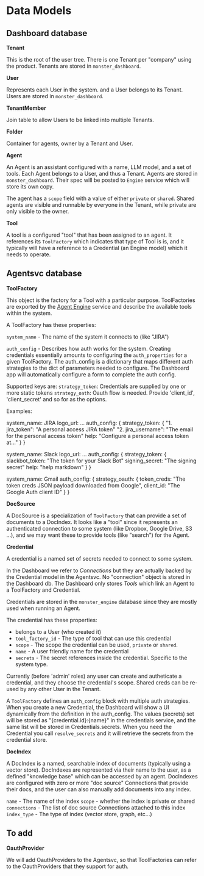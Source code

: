 # Data Models

## Dashboard database

**Tenant**

This is the root of the user tree. There is one Tenant per "company" using the product.
Tenants are stored in `monster_dashboard`.

**User**

Represents each User in the system. and a User belongs to its Tenant.
Users are stored in `monster_dashboard`.


**TenantMember**

Join table to allow Users to be linked into multiple Tenants.

**Folder**

Container for agents, owner by a Tenant and User.

**Agent**

An Agent is an assistant configured with a name, LLM model, and a set of tools.
Each Agent belongs to a User, and thus a Tenant.
Agents are stored in `monster_dashboard`. Their spec will be posted to 
`Engine` service which will store its own copy.

The agent has a `scope` field with a value of either `private` or `shared`.
Shared agents are visible and runnable by everyone in the Tenant, while private are only
visible to the owner.

**Tool**

A tool is a configured "tool" that has been assigned to an agent. It references
its `ToolFactory` which indicates that type of Tool is is, and it typically will
have a reference to a Credential (an Engine model) which it needs to operate. 


## Agentsvc database

**ToolFactory**

This object is the factory for a Tool with a particular purpose. ToolFactories
are exported by the [Agent Engine](AGENTS.md) service and describe the available
tools within the system.

A ToolFactory has these properties:

`system_name` - The name of the system it connects to (like "JIRA")

`auth_config` - Describes how auth works for the system. Creating credentials
essentially amounts to configuring the `auth_properties` for a given ToolFactory.
The auth_config is a dictionary that maps different auth strategies to the
dict of parameters needed to configure. The Dashboard app will automatically
configure a form to complete the auth config.

Supported keys are:
`strategy_token`: Credentials are supplied by one or more static tokens
`strategy_oath`: Oauth flow is needed. Provide 'client_id', 'client_secret'
and so for as the options.

Examples:

system_name: JIRA
logo_url: ...
auth_config: {
    strategy_token: {
        "1. jira_token": "A personal access JIRA token"
        "2. jira_username": "The email for the personal access token"
        help: "Configure a personal access token at..."
    }
}

system_name: Slack
logo_url: ...
auth_config: {
    strategy_token: {
        slackbot_token: "The token for your Slack Bot"
        signing_secret: "The signing secret"
        help: "help markdown"
    }
}

system_name: Gmail
auth_config: {
    strategy_oauth: {
        token_creds: "The token creds JSON payload downloaded from Google",
        client_id: "The Google Auth client ID"
    }
}

**DocSource**

A DocSource is a specialization of `ToolFactory` that can provide a set of documents
to a DocIndex. It looks like a "tool" since it represents an authenticated connection
to some system (like Dropbox, Google Drive, S3 ...), and we may want these to provide
tools (like "search") for the Agent.

**Credential**

A credential is a named set of secrets needed to connect to some system. 

In the Dashboard we refer to _Connections_ but they are actually backed
by the Credential model in the Agentsvc. No "connection" object is stored
in the Dashboard db. The Dashboard only stores _Tools_ which link an
Agent to a ToolFactory and Credential.

Credentials are stored in the `monster_engine` database since they
are mostly used when running an Agent.

The credential has these properties:

- belongs to a User (who created it)
- `tool_factory_id` - The type of tool that can use this credential
- `scope` - The scope the credential can be used, `private` or `shared`.
- `name` - A user friendly name for the credential
- `secrets` - The secret references inside the credential. Specific to the system type.

Currently (before 'admin' roles) any user can create and autheticate a credential,
and they choose the credential's scope. Shared creds can be re-used by any other
User in the Tenant.

A `ToolFactory` defines an `auth_config` block with multiple auth strategies.
When you create a new Credential, the Dashboard will show a UI dynamically
from the definition in the auth_config. The values (secrets) set will be
stored as "{credential.id}:{name}" in the credentials service, and the same
list will be stored in Credentials.secrets. When you need the Credential
you call `resolve_secrets` and it will retrieve the secrets from the credential
store.

**DocIndex**

A DocIndex is a named, searchable index of documents (typically using a vector store). DocIndexes
are represented via their name to the user, as a defined "knowledge base" which can be accessed 
by an agent. DocIndexes are configured with zero or more "doc source" Connections that provide
their docs, and the user can also manually add documents into any index.

`name` - The name of the index
`scope` - whether the index is private or shared
`connections` - The list of doc source Connections attached to this index
`index_type` - The type of index (vector store, graph, etc...)


## To add

**OauthProvider**

We will add OauthProviders to the Agentsvc, so that ToolFactories can refer to the
OauthProviders that they support for auth.

